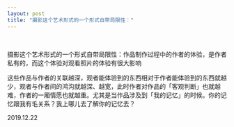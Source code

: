 ```yaml
---
layout: post
title: "摄影这个艺术形式的一个形式自带局限性："
---
```


  
&nbsp;
&nbsp;


摄影这个艺术形式的一个形式自带局限性：作品制作过程中的作者的体验，是作者私有的，而这个体验对观看照片的体验有很大影响

这些作品与作者的关联越深，观者能体验到的东西相对于作者能体验到的东西就越少，观者与作者间的鸿沟就越深、越宽，此时作者对作品的「客观判断」也就越难，作者的一厢情愿也就越重。尤其是当作品涉及到「我的记忆」的时候。你的记忆跟我有毛关系？我上哪儿去了解你的记忆去？

2019.12.22